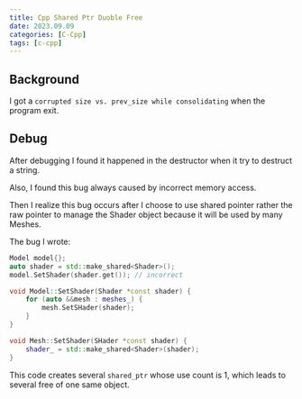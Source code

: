 ```yaml
---
title: Cpp Shared Ptr Duoble Free
date: 2023.09.09
categories: [C-Cpp]
tags: [c-cpp]
---
```


## Background

I got a `corrupted size vs. prev_size while consolidating` when the program exit.


## Debug

After debugging I found it happened in the destructor when it try to destruct a string.

Also, I found this bug always caused by incorrect memory access.

Then I realize this bug occurs after I choose to use shared pointer rather the raw pointer to manage the Shader object because it will be used by many Meshes.

The bug I wrote:

```cpp
Model model{};
auto shader = std::make_shared<Shader>();
model.SetShader(shader.get()); // incorrect

void Model::SetShader(Shader *const shader) {
    for (auto &&mesh : meshes_) {
        mesh.SetSHader(shader);
    }
}

void Mesh::SetShader(SHader *const shader) {
    shader_ = std::make_shared<Shader>(shader);
}
```

This code creates several `shared_ptr` whose use count is 1, which leads to several free of one same object.


